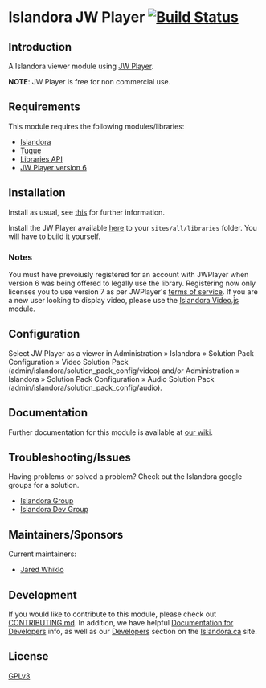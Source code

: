 # Islandora JW Player [![Build Status](https://travis-ci.org/Islandora/islandora_jwplayer.png?branch=7.x)](https://travis-ci.org/Islandora/islandora_jwplayer)

## Introduction

A Islandora viewer module using [JW Player](http://www.jwplayer.com/).

**NOTE**: JW Player is free for non commercial use.

## Requirements

This module requires the following modules/libraries:

* [Islandora](https://github.com/islandora/islandora)
* [Tuque](https://github.com/islandora/tuque)
* [Libraries API](https://drupal.org/project/libraries)
* [JW Player version 6](https://github.com/jwplayer/jwplayer/releases/tag/v6.12.0)

## Installation

Install as usual, see [this](https://drupal.org/documentation/install/modules-themes/modules-7) for further information.

Install the JW Player available [here](https://github.com/jwplayer/jwplayer/releases/tag/v6.12.0) to your `sites/all/libraries` folder.  You will have to build it yourself.

### Notes

You must have prevoiusly registered for an account with JWPlayer when version 6 was being offered to legally use the library.  Registering now only licenses you to use version 7 as per JWPlayer's [terms of service](https://www.jwplayer.com/tos/).  If you are a new user looking to display video, please use the [Islandora Video.js](https://github.com/Islandora/islandora_videojs) module.

## Configuration

Select JW Player as a viewer in Administration » Islandora » Solution Pack Configuration » Video Solution Pack (admin/islandora/solution_pack_config/video) and/or Administration » Islandora » Solution Pack Configuration » Audio Solution Pack (admin/islandora/solution_pack_config/audio).

## Documentation

Further documentation for this module is available at [our wiki](https://wiki.duraspace.org/display/ISLANDORA/Islandora+JWPlayer).

## Troubleshooting/Issues

Having problems or solved a problem? Check out the Islandora google groups for a solution.

* [Islandora Group](https://groups.google.com/forum/?hl=en&fromgroups#!forum/islandora)
* [Islandora Dev Group](https://groups.google.com/forum/?hl=en&fromgroups#!forum/islandora-dev)

## Maintainers/Sponsors

Current maintainers:

* [Jared Whiklo](https://github.com/whikloj)

## Development

If you would like to contribute to this module, please check out [CONTRIBUTING.md](CONTRIBUTING.md). In addition, we have helpful [Documentation for Developers](https://github.com/Islandora/islandora/wiki#wiki-documentation-for-developers) info, as well as our [Developers](http://islandora.ca/developers) section on the [Islandora.ca](http://islandora.ca) site.

## License

[GPLv3](http://www.gnu.org/licenses/gpl-3.0.txt)
